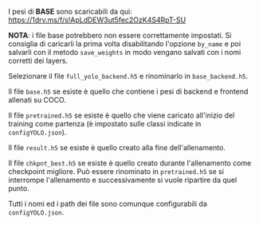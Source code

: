 I pesi di **BASE** sono scaricabili da qui: 
https://1drv.ms/f/s!ApLdDEW3ut5fec2OzK4S4RpT-SU

**NOTA**: i file base potrebbero non essere correttamente impostati. Si consiglia di caricarli la prima volta disabilitando l'opzione `by_name` e poi salvarli con il metodo `save_weights` in modo vengano salvati con i nomi corretti dei layers.

Selezionare il file `full_yolo_backend.h5` e rinominarlo in `base_backend.h5`.

Il file `base.h5` se esiste è quello che contiene i pesi di backend e frontend allenati su COCO.

Il file `pretrained.h5` se esiste è quello che viene caricato all'inizio del training come partenza (è impostato sulle classi indicate in `configYOLO.json`).

Il file `result.h5` se esiste è quello creato alla fine dell'allenamento.

Il file `chkpnt_best.h5` se esiste è quello creato durante l'allenamento come checkpoint migliore. Può essere rinominato in `pretrained.h5` se si interrompe l'allenamento e successivamente si vuole ripartire da quel punto.

Tutti i nomi ed i path dei file sono comunque configurabili da `configYOLO.json`.


